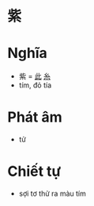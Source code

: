 # 紫

# Nghĩa
* 紫 = [此](此.md) [糸](糸.md)
* tím, đỏ tía

# Phát âm
* tử

# Chiết tự
* sợi tơ thử ra màu tím

<script>window.HANZI_FIELD='紫';</script>